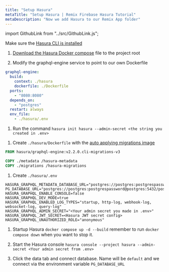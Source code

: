 ```yaml
---
title: "Setup Hasura"
metaTitle: "Setup Hasura | Remix Firebase Hasura Tutorial"
metaDescription: "Now we add Hasura to our Remix App folder"
---
```


import GithubLink from "../src/GithubLink.js";

<GithubLink link="https://github.com/hasura/learn-graphql/blob/master/tutorials/frontend/remix-firebase/app-final/docker-compose.yml" text="docker-compose.yml" />

Make sure the [Hasura CLI is installed](https://hasura.io/docs/latest/graphql/core/hasura-cli/install-hasura-cli.html)

1. [Download the Hasura Docker compose](https://hasura.io/docs/latest/graphql/core/getting-started/docker-simple.html#step-1-get-the-docker-compose-file) file to the project root

1. Modify the graphql-engine service to point to our own Dockerfile

```yml
graphql-engine:
  build:
    context: ./hasura
    dockerfile: ./Dockerfile
  ports:
    - "8080:8080"
  depends_on:
    - "postgres"
  restart: always
  env_file:
    - ./hasura/.env
```

1. Run the command `hasura init hasura --admin-secret <the string you created in .env>`

<GithubLink link="https://github.com/hasura/learn-graphql/blob/master/tutorials/frontend/remix-firebase/app-final/hasura/Dockerfile" text="Dockerfile" />

1. Create `./hasura/Dockerfile` with the [auto applying migrations image](https://hasura.io/docs/latest/graphql/core/migrations/advanced/auto-apply-migrations.html)

```dockerfile
FROM hasura/graphql-engine:v2.2.0.cli-migrations-v3

COPY ./metadata /hasura-metadata
COPY ./migrations /hasura-migrations
```

1. Create `./hasura/.env`

```env
HASURA_GRAPHQL_METADATA_DATABASE_URL="postgres://postgres:postgrespassword@postgres:5432/postgres"
PG_DATABASE_URL="postgres://postgres:postgrespassword@postgres:5432/postgres"
HASURA_GRAPHQL_ENABLE_CONSOLE=false
HASURA_GRAPHQL_DEV_MODE=true
HASURA_GRAPHQL_ENABLED_LOG_TYPES="startup, http-log, webhook-log, websocket-log, query-log"
HASURA_GRAPHQL_ADMIN_SECRET="<Your admin secret you made in .env>"
HASURA_GRAPHQL_JWT_SECRET=<Hasura JWT secret config>
HASURA_GRAPHQL_UNAUTHORIZED_ROLE="anonymous"
```

1. Startup Hasura `docker compose up -d --build` remember to run `docker compose down` when you want to stop it.

1. Start the Hasura console `hasura console --project hasura --admin-secret <Your admin secret from .env>`

1. Click the data tab and connect database. Name will be `default` and we connect via the environment variable `PG_DATABASE_URL`
